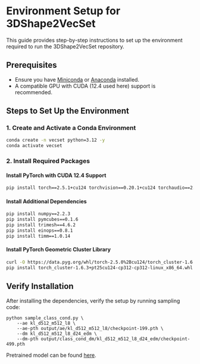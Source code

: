 # Environment Setup for 3DShape2VecSet

This guide provides step-by-step instructions to set up the environment required to run the 3DShape2VecSet repository.

## Prerequisites
- Ensure you have [Miniconda](https://docs.conda.io/en/latest/miniconda.html) or [Anaconda](https://www.anaconda.com/) installed.
- A compatible GPU with CUDA (12.4 used here) support is recommended.

## Steps to Set Up the Environment

### 1. Create and Activate a Conda Environment
```bash
conda create -n vecset python=3.12 -y
conda activate vecset
```

### 2. Install Required Packages
#### Install PyTorch with CUDA 12.4 Support
```bash
pip install torch==2.5.1+cu124 torchvision==0.20.1+cu124 torchaudio==2.5.1+cu124 --index-url https://download.pytorch.org/whl/cu124
```

#### Install Additional Dependencies
```bash
pip install numpy==2.2.3
pip install pymcubes==0.1.6
pip install trimesh==4.6.2
pip install einops==0.8.1
pip install timm==1.0.14
```

#### Install PyTorch Geometric Cluster Library
```bash
curl -O https://data.pyg.org/whl/torch-2.5.0%2Bcu124/torch_cluster-1.6.3%2Bpt25cu124-cp312-cp312-linux_x86_64.whl
pip install torch_cluster-1.6.3+pt25cu124-cp312-cp312-linux_x86_64.whl
```

## Verify Installation
After installing the dependencies, verify the setup by running sampling code:
```
python sample_class_cond.py \
    --ae kl_d512_m512_l8 \
    --ae-pth output/ae/kl_d512_m512_l8/checkpoint-199.pth \
    --dm kl_d512_m512_l8_d24_edm \
    --dm-pth output/class_cond_dm/kl_d512_m512_l8_d24_edm/checkpoint-499.pth
```

Pretrained model can be found [here](https://drive.google.com/drive/folders/1tX4pFulWqtICYgchRXmzscHDRJ5q2iSz?usp=sharing).



